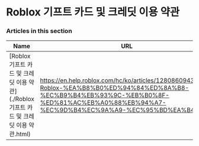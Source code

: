 # Roblox 기프트 카드 및 크레딧 이용 약관  
### Articles in this section
Name|URL
-|-
[Roblox 기프트 카드 및 크레딧 이용 약관](./Roblox 기프트 카드 및 크레딧 이용 약관.html) |https://en.help.roblox.com/hc/ko/articles/12808609433108-Roblox-%EA%B8%B0%ED%94%84%ED%8A%B8-%EC%B9%B4%EB%93%9C-%EB%B0%8F-%ED%81%AC%EB%A0%88%EB%94%A7-%EC%9D%B4%EC%9A%A9-%EC%95%BD%EA%B4%80